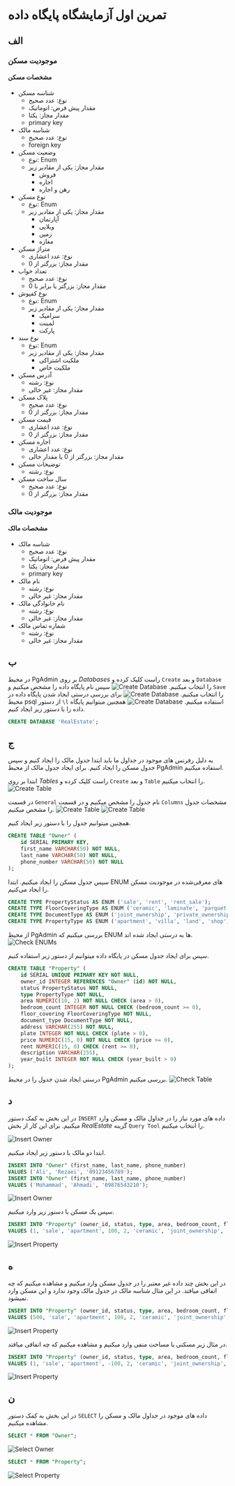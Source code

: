 
# تمرین اول آزمایشگاه پایگاه داده

## الف

### موجودیت مسکن

#### مشخصات مسکن

- شناسه مسکن
  - نوع: عدد صحیح
  - مقدار پیش فرض: اتوماتیک
  - مقدار مجاز: یکتا
  - primary key
- شناسه مالک
  - نوع: عدد صحیح
  - foreign key
- وضعیت مسکن
  - نوع: Enum
  - مقدار مجاز: یکی از مقادیر زیر
    - فروش
    - اجاره
    - رهن و اجاره
- نوع مسکن
  - نوع: Enum
  - مقدار مجاز: یکی از مقادیر زیر
    - آپارتمان
    - ویلایی
    - زمین
    - مغازه
- متراژ مسکن
  - نوع: عدد اعشاری
  - مقدار مجاز: بزرگتر از 0
- تعداد خواب
  - نوع: عدد صحیح
  - مقدار مجاز: بزرگتر یا برابر با 0
- نوع کفپوش
  - نوع: Enum
  - مقدار مجاز: یکی از مقادیر زیر
    - سرامیک
    - لمینت
    - پارکت
- نوع سند
  - نوع: Enum
  - مقدار مجاز: یکی از مقادیر زیر
    - ملکیت اشتراکی
    - ملکیت خاص
- آدرس مسکن
  - نوع: رشته
  - مقدار مجاز: غیر خالی
- پلاک مسکن
  - نوع: عدد صحیح
  - مقدار مجاز: بزرگتر از 0
- قیمت مسکن
  - نوع: عدد اعشاری
  - مقدار مجاز: بزرگتر از 0
- اجاره مسکن
  - نوع: عدد اعشاری
  - مقدار مجاز: بزرگتر از 0 یا مقدار خالی
- توضیحات مسکن
  - نوع: رشته
- سال ساخت مسکن
  - نوع: عدد صحیح
  - مقدار مجاز: بزرگتر از 0

### موجودیت مالک

#### مشخصات مالک

- شناسه مالک
  - نوع: عدد صحیح
  - مقدار پیش فرض: اتوماتیک
  - مقدار مجاز: یکتا
  - primary key
- نام مالک
  - نوع: رشته
  - مقدار مجاز: غیر خالی
- نام خانوادگی مالک
  - نوع: رشته
  - مقدار مجاز: غیر خالی
- شماره تماس مالک
  - نوع: رشته
  - مقدار مجاز: غیر خالی

## ب

در محیط PgAdmin بر روی *Databases* راست کلیک کرده و `Create` و بعد `Database` را انتخاب میکنیم.
![Create Database](./images/1.png)
 سپس نام پایگاه داده را مشخص میکنیم و `Save` را انتخاب میکنیم.
![Create Database](./images/2.png)
برای بررسی درستی ایجاد شدن پایگاه داده در محیط psql از دستور `\l` استفاده میکنیم.
![Create Database](./images/3.png)
همچنین میتوانیم پایگاه داده را با دستور زیر ایجاد کنیم.

```sql
CREATE DATABASE 'RealEstate';
```

## ج

به دلیل رفرنس های موجود در جداول ما باید ابتدا جدول مالک را ایجاد کنیم و سپس جدول مسکن را ایجاد کنیم. برای ایجاد جدول مالک از محیط PgAdmin استفاده میکنیم.

ابتدا بر روی *Tables* راست کلیک کرده و `Create` و بعد `Table` را انتخاب میکنیم.
![Create Table](./images/4.png)

در قسمت `General` نام جدول را مشخص میکنیم و در قسمت `Columns` مشخصات جدول را مشخص میکنیم.
![Create Table](./images/5.png)
![Create Table](./images/6.png)

همچنین میتوانیم جدول را با دستور زیر ایجاد کنیم.

```sql
CREATE TABLE "Owner" (
    id SERIAL PRIMARY KEY,
    first_name VARCHAR(50) NOT NULL,
    last_name VARCHAR(50) NOT NULL,
    phone_number VARCHAR(50) NOT NULL
);
```

سپس جدول مسکن را ایجاد میکنیم. ابتدا ENUM های معرفی‌شده در موجودیت مسکن را ایجاد می‌کنیم.

```sql
CREATE TYPE PropertyStatus AS ENUM ('sale', 'rent', 'rent_sale');
CREATE TYPE FloorCoveringType AS ENUM ('ceramic', 'laminate', 'parquet');
CREATE TYPE DocumentType AS ENUM ('joint_ownership', 'private_ownership');
CREATE TYPE PropertyType AS ENUM ('apartment', 'villa', 'land', 'shop');
```

از محیط PgAdmin بررسی میکنیم که ENUM ها به درستی ایجاد شده اند.
![Check ENUMs](./images/7.png)

سپس برای ایجاد جدول مسکن در پایگاه داده میتوانیم از دستور زیر استفاده کنیم.

```sql
CREATE TABLE "Property" (
    id SERIAL UNIQUE PRIMARY KEY NOT NULL,
    owner_id INTEGER REFERENCES "Owner" (id) NOT NULL,
    status PropertyStatus NOT NULL,
    type PropertyType NOT NULL,
    area NUMERIC(10, 2) NOT NULL CHECK (area > 0),
    bedroom_count INTEGER NOT NULL CHECK (bedroom_count >= 0),
    floor_covering FloorCoveringType NOT NULL,
    document_type DocumentType NOT NULL,
    address VARCHAR(255) NOT NULL,
    plate INTEGER NOT NULL CHECK (plate > 0),
    price NUMERIC(15, 0) NOT NULL CHECK (price >= 0),
    rent NUMERIC(15, 0) CHECK (rent >= 0),
    description VARCHAR(255),
    year_built INTEGER NOT NULL CHECK (year_built > 0)
);
```

درستی ایجاد شدن جدول را در محیط PgAdmin بررسی میکنیم.
![Check Table](./images/8.png)

## د

در این بخش به کمک دستور `INSERT` داده های مورد نیاز را در جداول مالک و مسکن وارد میکنیم. برای این کار از بخش *RealEstate* گزینه `Query Tool` را انتخاب میکنیم.

![Insert Owner](./images/9.png)

ابتدا دو مالک با دستور زیر ایجاد میکنیم.

```sql
INSERT INTO "Owner" (first_name, last_name, phone_number)
VALUES ('Ali', 'Rezaei', '09123456789');
INSERT INTO "Owner" (first_name, last_name, phone_number)
VALUES ('Mohammad', 'Ahmadi', '09876543210');
```

![Insert Owner](./images/10.png)

سپس یک مسکن با دستور زیر وارد میکنیم.

```sql
INSERT INTO "Property" (owner_id, status, type, area, bedroom_count, floor_covering, document_type, address, plate, price, rent, description, year_built)
VALUES (1, 'sale', 'apartment', 100, 2, 'ceramic', 'joint_ownership', 'Tehran, Valiasr St.', 1, 100000000, 0, 'A nice apartment', 1390);
```

![Insert Property](./images/11.png)

## ه

در این بخش چند داده غیر معتبر را در جدول مسکن وارد میکنیم و مشاهده میکنیم که چه اتفاقی میافتد. در این مثال شناسه مالک در جدول مالک وجود ندارد و این مسکن وارد نمیشود.

```sql
INSERT INTO "Property" (owner_id, status, type, area, bedroom_count, floor_covering, document_type, address, plate, price, rent, description, year_built)
VALUES (500, 'sale', 'apartment', 100, 2, 'ceramic', 'joint_ownership', 'Tehran, Valiasr St.', 1, 100000000, 0, 'A nice apartment', 1390);
```

![Insert Property](./images/12.png)

در مثال زیر مسکنی با مساحت منفی وارد میکنیم و مشاهده میکنیم که چه اتفاقی میافتد.

```sql
INSERT INTO "Property" (owner_id, status, type, area, bedroom_count, floor_covering, document_type, address, plate, price, rent, description, year_built)
VALUES (1, 'sale', 'apartment', -100, 2, 'ceramic', 'joint_ownership', 'Tehran, Valiasr St.', 1, 100000000, 0, 'A nice apartment', 1390);
```

![Insert Property](./images/13.png)

## ن

در این بخش به کمک دستور `SELECT` داده های موجود در جداول مالک و مسکن را مشاهده میکنیم.

```sql
SELECT * FROM "Owner";
```

![Select Owner](./images/14.png)

```sql
SELECT * FROM "Property";
```

![Select Property](./images/15.png)
